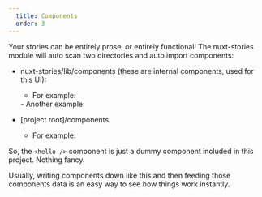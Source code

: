 ```yaml
---
  title: Components
  order: 3
---
```


Your stories can be entirely prose, or entirely functional!  The nuxt-stories module will auto scan two directories and auto import components:

- nuxt-stories/lib/components (these are internal components, used for this UI):
  - For example: 
  <stories-logo />
  - Another example:
  <stories-header />

- [project root]/components
  - For example:
  <hello />

So, the `<hello />` component is just a dummy component included in this project. Nothing fancy. 

Usually, writing components down like this and then feeding those components data is an easy way to see how things work instantly. 